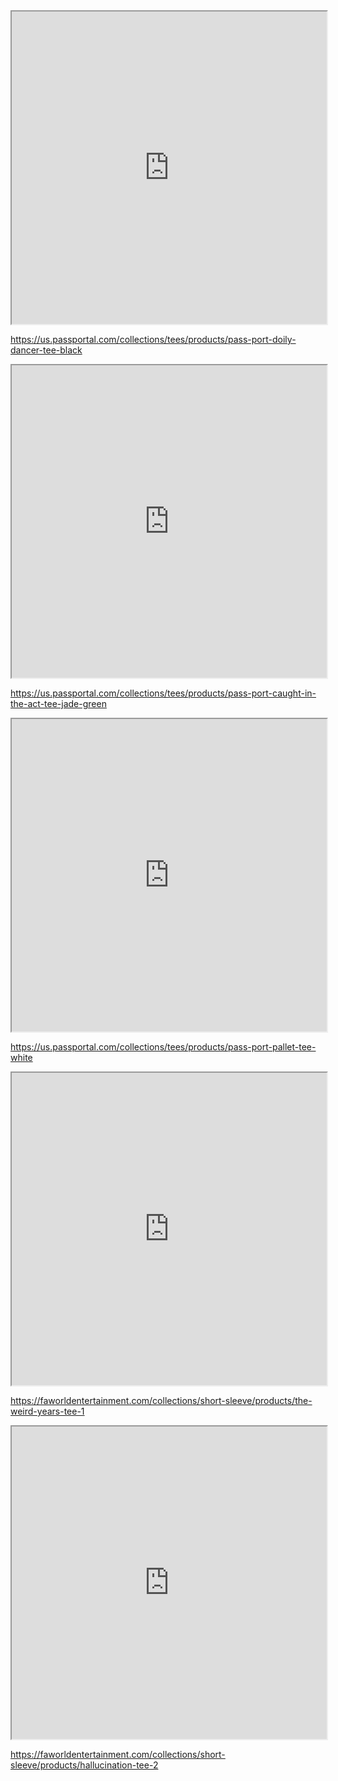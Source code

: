 <iframe src="https://us.passportal.com/collections/tees/products/pass-port-doily-dancer-tee-black" height=500 style="width:100%"></iframe>

https://us.passportal.com/collections/tees/products/pass-port-doily-dancer-tee-black


<iframe src="https://us.passportal.com/collections/tees/products/pass-port-caught-in-the-act-tee-jade-green" height=500 style="width:100%"></iframe>

https://us.passportal.com/collections/tees/products/pass-port-caught-in-the-act-tee-jade-green


<iframe src="https://us.passportal.com/collections/tees/products/pass-port-pallet-tee-white" height=500 style="width:100%"></iframe>

https://us.passportal.com/collections/tees/products/pass-port-pallet-tee-white

<iframe src="https://faworldentertainment.com/collections/short-sleeve/products/the-weird-years-tee-1" height=500 style="width:100%"></iframe>

https://faworldentertainment.com/collections/short-sleeve/products/the-weird-years-tee-1

<iframe src="https://faworldentertainment.com/collections/short-sleeve/products/hallucination-tee-2" height=500 style="width:100%"></iframe>

https://faworldentertainment.com/collections/short-sleeve/products/hallucination-tee-2